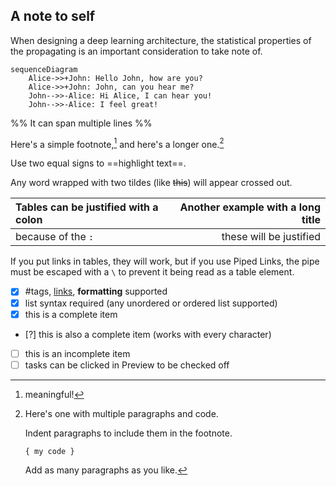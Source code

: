 ## A note to self

When designing a deep learning architecture, the statistical properties of the propagating is an important consideration to take note of. 

```mermaid
sequenceDiagram
    Alice->>+John: Hello John, how are you?
    Alice->>+John: John, can you hear me?
    John-->>-Alice: Hi Alice, I can hear you!
    John-->>-Alice: I feel great!
```

%%
It can span
multiple lines
%%

Here's a simple footnote,[^1] and here's a longer one.[^bignote]

[^1]: meaningful!

[^bignote]: Here's one with multiple paragraphs and code.

    Indent paragraphs to include them in the footnote.

    `{ my code }`

    Add as many paragraphs as you like.


Use two equal signs to ==highlight text==.

Any word wrapped with two tildes (like ~~this~~) will appear crossed out.

| Tables can be justified with a colon | Another example with a long title |
| :----------------------------------- | --------------------------------: |
| because of the `:`                   |           these will be justified |

If you put links in tables, they will work, but if you use Piped Links, the pipe must be escaped with a `\` to prevent it being read as a table element.

- [x] #tags, [links](), **formatting** supported
- [x] list syntax required (any unordered or ordered list supported)
- [x] this is a complete item
- [?] this is also a complete item (works with every character)
- [ ] this is an incomplete item
- [ ] tasks can be clicked in Preview to be checked off